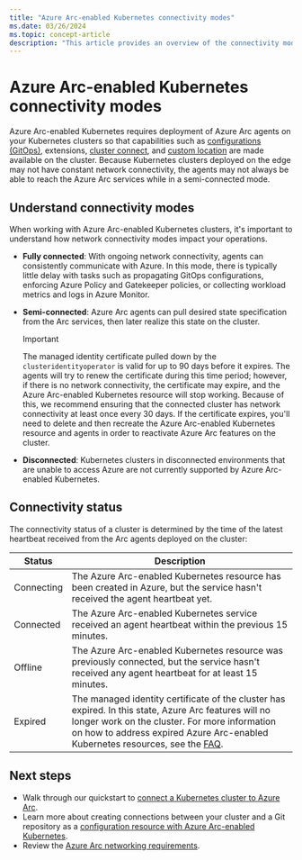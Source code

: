 ```yaml
---
title: "Azure Arc-enabled Kubernetes connectivity modes"
ms.date: 03/26/2024
ms.topic: concept-article
description: "This article provides an overview of the connectivity modes supported by Azure Arc-enabled Kubernetes"
---
```


# Azure Arc-enabled Kubernetes connectivity modes

Azure Arc-enabled Kubernetes requires deployment of Azure Arc agents on your Kubernetes clusters so that capabilities such as [configurations (GitOps)](conceptual-gitops-flux2.md), extensions, [cluster connect](conceptual-cluster-connect.md), and [custom location](conceptual-custom-locations.md) are made available on the cluster. Because Kubernetes clusters deployed on the edge may not have constant network connectivity, the agents may not always be able to reach the Azure Arc services while in a semi-connected mode.

## Understand connectivity modes

When working with Azure Arc-enabled Kubernetes clusters, it's important to understand how network connectivity modes impact your operations.

- **Fully connected**: With ongoing network connectivity, agents can consistently communicate with Azure. In this mode, there is typically little delay with tasks such as propagating GitOps configurations, enforcing Azure Policy and Gatekeeper policies, or collecting workload metrics and logs in Azure Monitor.

- **Semi-connected**:  Azure Arc agents can pull desired state specification from the Arc services, then later realize this state on the cluster.

  > [!IMPORTANT]
  > The managed identity certificate pulled down by the `clusteridentityoperator` is valid for up to 90 days before it expires. The agents will try to renew the certificate during this time period; however, if there is no network connectivity, the certificate may expire, and the Azure Arc-enabled Kubernetes resource will stop working. Because of this, we recommend ensuring that the connected cluster has network connectivity at least once every 30 days. If the certificate expires, you'll need to delete and then recreate the Azure Arc-enabled Kubernetes resource and agents in order to reactivate Azure Arc features on the cluster.

- **Disconnected**: Kubernetes clusters in disconnected environments that are unable to access Azure are not currently supported by Azure Arc-enabled Kubernetes.

## Connectivity status

The connectivity status of a cluster is determined by the time of the latest heartbeat received from the Arc agents deployed on the cluster:

| Status | Description |
| ------ | ----------- |
| Connecting | The Azure Arc-enabled Kubernetes resource has been created in Azure, but the service hasn't received the agent heartbeat yet. |
| Connected | The Azure Arc-enabled Kubernetes service received an agent heartbeat within the previous 15 minutes. |
| Offline | The Azure Arc-enabled Kubernetes resource was previously connected, but the service hasn't received any agent heartbeat for at least 15 minutes. |
| Expired | The managed identity certificate of the cluster has expired. In this state, Azure Arc features will no longer work on the cluster. For more information on how to address expired Azure Arc-enabled Kubernetes resources, see the [FAQ](./faq.md#how-do-i-address-expired-azure-arc-enabled-kubernetes-resources). |

## Next steps

- Walk through our quickstart to [connect a Kubernetes cluster to Azure Arc](./quickstart-connect-cluster.md).
- Learn more about creating connections between your cluster and a Git repository as a [configuration resource with Azure Arc-enabled Kubernetes](./conceptual-gitops-flux2.md).
- Review the [Azure Arc networking requirements](network-requirements.md).
